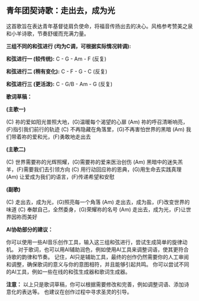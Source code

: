 ## 青年团契诗歌：走出去，成为光

这首歌旨在表达青年基督徒肩负使命，将福音传扬出去的决心。风格参考赞美之泉和小羊诗歌，节奏舒缓而充满力量。


**三组不同的和弦进行 (均为C调，可根据实际情况转调):**

**和弦进行一 (较传统):**  C - G - Am - F  (反复)

**和弦进行二 (稍有变化):** C - F - G - C  (反复)

**和弦进行三 (更活泼):** C - G/B - Am - G  (反复)


**歌词草稿：**


**(主歌一)**

(C) 祢的爱如阳光普照大地，(G)温暖每个渴望的心扉
(Am) 祢的呼召清晰响亮，(F)指引我们前行的轨迹
(C)  不再隐藏在角落里，(G)不再害怕世界的黑暗
(Am)  我们带着祢的爱和光，(F)勇敢地走出去


**(主歌二)**

(C)  世界需要祢的光辉照耀，(G)需要祢的爱来医治创伤
(Am)  黑暗中的迷失羔羊，(F)需要我们去引领方向
(C)  用行动回应祢的恩典，(G)用生命去实践真理
(Am)  让爱成为我们的语言，(F)传递希望和安慰


**(副歌)**

(C) 走出去，成为光，(G)照亮每一个角落
(Am) 走出去，成为盐，(F)改变世界的味道
(C)  奉献自己，全然委身，(G)荣耀祢的名号
(Am)  走出去，成为光，(F)让世界因祢而美好


**AI协助部分的建议：**

你可以使用一些AI音乐创作工具，输入这三组和弦进行，尝试生成简单的旋律动机。  对于歌词，也可以用AI辅助润色，例如使用AI工具来调整词语，使其更符合诗歌的韵律和节奏。  记住，AI只是辅助工具，最终的创作仍然需要你的人工审阅和调整，确保歌词的意义与你的意图相符，并且能够引起共鸣。  你可以尝试不同的AI工具，例如一些在线的和弦生成器和歌词生成器。


**注意：**  以上只是歌词草稿，你可以根据需要修改和完善，例如调整词语、添加诗意化的表达等。  也建议在创作过程中寻求圣灵的引导。
